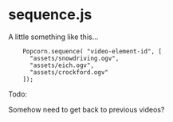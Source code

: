 # sequence.js


A little something like this...

		Popcorn.sequence( "video-element-id", [
		  "assets/snowdriving.ogv",
		  "assets/eich.ogv",
		  "assets/crockford.ogv"
		]);


Todo:

Somehow need to get back to previous videos?